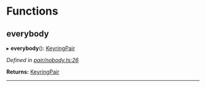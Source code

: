

# Functions

<a id="everybody"></a>

##  everybody

▸ **everybody**(): [KeyringPair](../interfaces/_types_.keyringpair.md)

*Defined in [pair/nobody.ts:26](https://github.com/polkadot-js/common/blob/b0d8c85/packages/keyring/src/pair/nobody.ts#L26)*

**Returns:** [KeyringPair](../interfaces/_types_.keyringpair.md)

___

